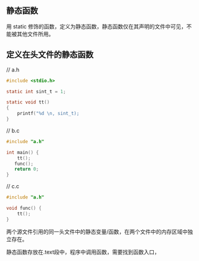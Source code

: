 ## 静态函数
用 static 修饰的函数，定义为静态函数，静态函数仅在其声明的文件中可见，不能被其他文件所用。

## 定义在头文件的静态函数
// a.h
```C
#include <stdio.h>

static int sint_t = 1;

static void tt()
{
    printf("%d \n, sint_t);
}
```
// b.c
```C
#include "a.h"

int main() {
    tt();
   func();
   return 0;
}
```
// c.c
```C
#include "a.h"

void func() {
    tt();
}
````
两个源文件引用的同一头文件中的静态变量/函数，在两个文件中的内存区域中独立存在。

静态函数存放在.text段中，程序中调用函数，需要找到函数入口，
